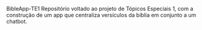 BibleApp-TE1
Repositório voltado ao projeto de Tópicos Especiais 1, com a construção de um app que centraliza versículos da bíblia em conjunto a um chatbot.
